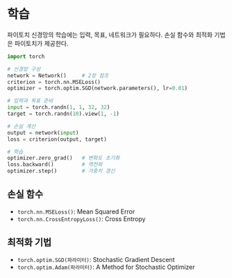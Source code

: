 # 학습
파이토치 신경망의 학습에는 입력, 목표, 네트워크가 필요하다. 손실 함수와 최적화 기법은 파이토치가 제공한다.

``` py
import torch

# 신경망 구성
network = Network()     # 2장 참조
criterion = torch.nn.MSELoss()
optimizer = torch.optim.SGD(network.parameters(), lr=0.01)

# 입력과 목표 준비
input = torch.randn(1, 1, 32, 32)
target = torch.randn(10).view(1, -1)

# 손실 계산
output = network(input)
loss = criterion(output, target)

# 학습
optimizer.zero_grad()   # 변화도 초기화
loss.backward()         # 역전파
optimizer.step()        # 가중치 갱신
```


## 손실 함수
- `torch.nn.MSELoss()`: Mean Squared Error
- `torch.nn.CrossEntropyLoss()`: Cross Entropy


## 최적화 기법
- `torch.optim.SGD(파라미터)`: Stochastic Gradient Descent
- `torch.optim.Adam(파라미터)`: A Method for Stochastic Optimizer
